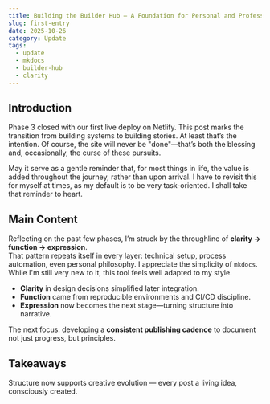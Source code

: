 ```yaml
---
title: Building the Builder Hub — A Foundation for Personal and Professional Growth
slug: first-entry
date: 2025-10-26
category: Update
tags:
  - update
  - mkdocs
  - builder-hub
  - clarity
---
```


## Introduction

Phase 3 closed with our first live deploy on Netlify. This post marks the transition from building systems to building stories. At least that’s the intention. Of course, the site will never be "done"—that’s both the blessing and, occasionally, the curse of these pursuits.  

May it serve as a gentle reminder that, for most things in life, the value is added throughout the journey, rather than upon arrival. I have to revisit this for myself at times, as my default is to be very task-oriented. I shall take that reminder to heart.

## Main Content

Reflecting on the past few phases, I’m struck by the throughline of **clarity → function → expression**.  
That pattern repeats itself in every layer: technical setup, process automation, even personal philosophy.
I appreciate the simplicity of `mkdocs`. While I'm still very new to it, this tool feels well adapted to my style.

- **Clarity** in design decisions simplified later integration.  
- **Function** came from reproducible environments and CI/CD discipline.  
- **Expression** now becomes the next stage—turning structure into narrative.

The next focus: developing a **consistent publishing cadence** to document not just progress, but principles.

## Takeaways

Structure now supports creative evolution — every post a living idea, consciously created.
